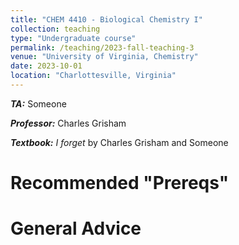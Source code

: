 ```yaml
---
title: "CHEM 4410 - Biological Chemistry I"
collection: teaching
type: "Undergraduate course"
permalink: /teaching/2023-fall-teaching-3
venue: "University of Virginia, Chemistry"
date: 2023-10-01
location: "Charlottesville, Virginia"
---
```


***TA:*** Someone

***Professor:*** Charles Grisham

***Textbook:*** *I forget* by Charles Grisham and Someone

Recommended "Prereqs"
======

General Advice
======
